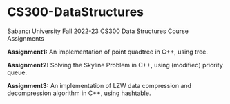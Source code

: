 # CS300-DataStructures
Sabancı University Fall 2022-23 CS300 Data Structures Course Assignments

**Assignment1:** An implementation of point quadtree in C++, using tree.

**Assignment2:** Solving the Skyline Problem in C++, using (modified) priority queue.

**Assignment3:** An implementation of LZW data compression and decompression algorithm in C++, using hashtable.
